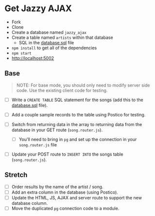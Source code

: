 # Get Jazzy AJAX

- Fork
- Clone
- Create a database named `jazzy_ajax`
- Create a table named `artists` within that database 
  - SQL in the [database.sql](database.sql) file
- `npm install` to get all of the dependencies
- `npm start`
- [http://localhost:5002](http://localhost:5002)


## Base

> NOTE: For base mode, you should only need to modify server side code. Use the existing client code for testing.

- [ ] Write a `CREATE TABLE` SQL statement for the songs (add this to the [database.sql](database.sql) file).
- [ ] Add a couple sample records to the table using Postico for testing.
- [ ] Switch from returning data in the array to returning data from the database in your GET route (`song.router.js`).
    - [ ] You'll need to bring in `pg` and set up the connection in your `song.router.js` file
- [ ] Update your POST route to `INSERT INTO` the songs table (`song.router.js`).


## Stretch

- [ ] Order results by the name of the artist / song.
- [ ] Add an extra column in the database (using Postico).
- [ ] Update the HTML, JS, AJAX and server route to support the new database column.
- [ ] Move the duplicated `pg` connection code to a module.
